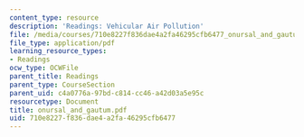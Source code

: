 ```yaml
---
content_type: resource
description: 'Readings: Vehicular Air Pollution'
file: /media/courses/710e8227f836dae4a2fa46295cfb6477_onursal_and_gautum.pdf
file_type: application/pdf
learning_resource_types:
- Readings
ocw_type: OCWFile
parent_title: Readings
parent_type: CourseSection
parent_uid: c4a0776a-97bd-c814-cc46-a42d03a5e95c
resourcetype: Document
title: onursal_and_gautum.pdf
uid: 710e8227-f836-dae4-a2fa-46295cfb6477
---
```

